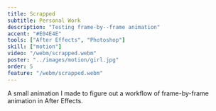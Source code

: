 ```yaml
---
title: Scrapped
subtitle: Personal Work
description: "Testing frame-by--frame animation"
accent: "#E04E4E"
tools: ["After Effects", "Photoshop"]
skill: ["motion"]
video: "/webm/scrapped.webm"
poster: "../images/motion/girl.jpg"
order: 5
feature: "/webm/scrapped.webm"
---
```


A small animation I made to figure out a workflow of frame-by-frame animation in After Effects.
